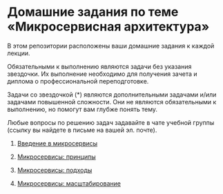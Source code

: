 # Домашние задания по теме «Микросервисная архитектура»

В этом репозитории расположены ваши домашние задания к каждой лекции.

Обязательными к выполнению являются задачи без указания звездочки. Их выполнение необходимо для получения зачета и диплома о профессиональной переподготовке.

Задачи со звездочкой (*) являются дополнительными задачами и/или задачами повышенной сложности. Они не являются обязательными к выполнению, но помогут вам глубже понять тему.

Любые вопросы по решению задач задавайте в чате учебной группы (ссылку вы найдете в письме на вашей эл. почте).

1. [Введение в микросервисы](11-microservices-01-intro.md)

2. [Микросервисы: принципы](11-microservices-02-principles.md)

3. [Микросервисы: подходы](11-microservices-03-approaches.md)

4. [Микросервисы: масштабирование](11-microservices-04-scaling.md)
